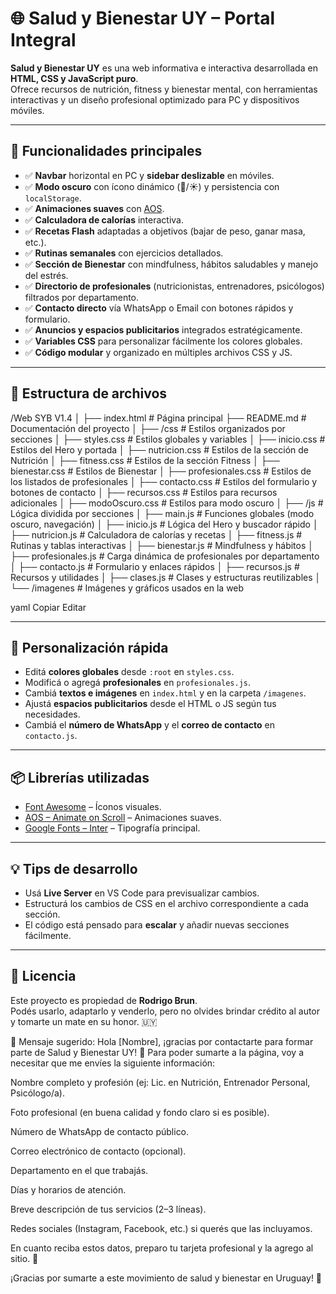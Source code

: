 # 🌐 Salud y Bienestar UY – Portal Integral

**Salud y Bienestar UY** es una web informativa e interactiva desarrollada en **HTML, CSS y JavaScript puro**.  
Ofrece recursos de nutrición, fitness y bienestar mental, con herramientas interactivas y un diseño profesional optimizado para PC y dispositivos móviles.

---

## 🚀 Funcionalidades principales

- ✅ **Navbar** horizontal en PC y **sidebar deslizable** en móviles.
- ✅ **Modo oscuro** con ícono dinámico (🌙/☀️) y persistencia con `localStorage`.
- ✅ **Animaciones suaves** con [AOS](https://michalsnik.github.io/aos/).
- ✅ **Calculadora de calorías** interactiva.
- ✅ **Recetas Flash** adaptadas a objetivos (bajar de peso, ganar masa, etc.).
- ✅ **Rutinas semanales** con ejercicios detallados.
- ✅ **Sección de Bienestar** con mindfulness, hábitos saludables y manejo del estrés.
- ✅ **Directorio de profesionales** (nutricionistas, entrenadores, psicólogos) filtrados por departamento.
- ✅ **Contacto directo** vía WhatsApp o Email con botones rápidos y formulario.
- ✅ **Anuncios y espacios publicitarios** integrados estratégicamente.
- ✅ **Variables CSS** para personalizar fácilmente los colores globales.
- ✅ **Código modular** y organizado en múltiples archivos CSS y JS.

---

## 📁 Estructura de archivos

/Web SYB V1.4
│
├── index.html # Página principal
├── README.md # Documentación del proyecto
│
├── /css # Estilos organizados por secciones
│ ├── styles.css # Estilos globales y variables
│ ├── inicio.css # Estilos del Hero y portada
│ ├── nutricion.css # Estilos de la sección de Nutrición
│ ├── fitness.css # Estilos de la sección Fitness
│ ├── bienestar.css # Estilos de Bienestar
│ ├── profesionales.css # Estilos de los listados de profesionales
│ ├── contacto.css # Estilos del formulario y botones de contacto
│ ├── recursos.css # Estilos para recursos adicionales
│ ├── modoOscuro.css # Estilos para modo oscuro
│
├── /js # Lógica dividida por secciones
│ ├── main.js # Funciones globales (modo oscuro, navegación)
│ ├── inicio.js # Lógica del Hero y buscador rápido
│ ├── nutricion.js # Calculadora de calorías y recetas
│ ├── fitness.js # Rutinas y tablas interactivas
│ ├── bienestar.js # Mindfulness y hábitos
│ ├── profesionales.js # Carga dinámica de profesionales por departamento
│ ├── contacto.js # Formulario y enlaces rápidos
│ ├── recursos.js # Recursos y utilidades
│ ├── clases.js # Clases y estructuras reutilizables
│
└── /imagenes # Imágenes y gráficos usados en la web

yaml
Copiar
Editar

---

## 🔧 Personalización rápida

- Editá **colores globales** desde `:root` en `styles.css`.
- Modificá o agregá **profesionales** en `profesionales.js`.
- Cambiá **textos e imágenes** en `index.html` y en la carpeta `/imagenes`.
- Ajustá **espacios publicitarios** desde el HTML o JS según tus necesidades.
- Cambiá el **número de WhatsApp** y el **correo de contacto** en `contacto.js`.

---

## 📦 Librerías utilizadas

- [Font Awesome](https://fontawesome.com) – Íconos visuales.
- [AOS – Animate on Scroll](https://michalsnik.github.io/aos/) – Animaciones suaves.
- [Google Fonts – Inter](https://fonts.google.com/specimen/Inter) – Tipografía principal.

---

## 💡 Tips de desarrollo

- Usá **Live Server** en VS Code para previsualizar cambios.
- Estructurá los cambios de CSS en el archivo correspondiente a cada sección.
- El código está pensado para **escalar** y añadir nuevas secciones fácilmente.

---

## 📜 Licencia

Este proyecto es propiedad de **Rodrigo Brun**.  
Podés usarlo, adaptarlo y venderlo, pero no olvides brindar crédito al autor y tomarte un mate en su honor. 🇺🇾


















📄 Mensaje sugerido:
Hola [Nombre], ¡gracias por contactarte para formar parte de Salud y Bienestar UY! 💚
Para poder sumarte a la página, voy a necesitar que me envíes la siguiente información:

Nombre completo y profesión (ej: Lic. en Nutrición, Entrenador Personal, Psicólogo/a).

Foto profesional (en buena calidad y fondo claro si es posible).

Número de WhatsApp de contacto público.

Correo electrónico de contacto (opcional).

Departamento en el que trabajás.

Días y horarios de atención.

Breve descripción de tus servicios (2–3 líneas).

Redes sociales (Instagram, Facebook, etc.) si querés que las incluyamos.

En cuanto reciba estos datos, preparo tu tarjeta profesional y la agrego al sitio. 🚀

¡Gracias por sumarte a este movimiento de salud y bienestar en Uruguay! 🙌